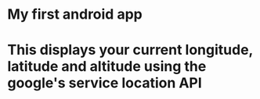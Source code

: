 # My first android app
# This displays your current longitude, latitude and altitude using the google's service location API
